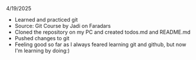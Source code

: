 4/19/2025
- Learned and practiced git
- Source: Git Course by Jadi on Faradars
- Cloned the repository on my PC and created todos.md and README.md
- Pushed changes to git
- Feeling good so far as I always feared learning git and github, but now I'm learning by doing:)